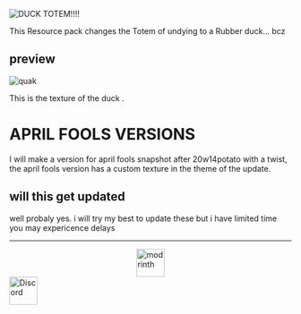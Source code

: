 ![DUCK TOTEM!!!!](https://cdn.modrinth.com/data/cached_images/1df9482f9039abd6a53a99e8ab42476f9de0ad4e.png)

This Resource pack changes the Totem of undying to a Rubber duck... bcz

## preview
![quak](https://cdn.modrinth.com/data/cached_images/40dc935c0705e3e69cc0c9819886ee5995c7d1a0.png)

This is the texture of the duck .

# **APRIL FOOLS VERSIONS**

I will make a version for april fools snapshot after 20w14potato with a twist, the april fools version has a custom texture in the theme of the update.


## will this get updated
well probaly yes. i will try my best to update these but i have limited time you may expericence delays


---
<a href="https://modrinth.com/resourcepack/duck-totem"><img src="https://i.imgur.com/Wi0gG3J.png" alt="modrinth" width="50" style="display: block; margin: 0 auto;"></a> <a href="https://media.istockphoto.com/id/1356466745/vector/vector-illustration-coming-soon-banner-with-clock-sign.jpg?s=612x612&w=0&k=20&c=B3zjuvyrKLWPXmadC1TptchLH6et9P9-Nrr76Pia8Lo="><img src="https://i.imgur.com/qeYK6H3.png" alt="Discord" width="50"></a> 

